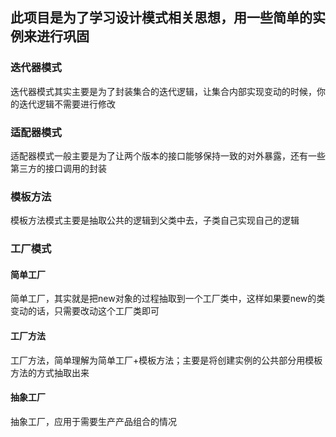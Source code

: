 
## 此项目是为了学习设计模式相关思想，用一些简单的实例来进行巩固

### 迭代器模式
迭代器模式其实主要是为了封装集合的迭代逻辑，让集合内部实现变动的时候，你的迭代逻辑不需要进行修改

### 适配器模式
适配器模式一般主要是为了让两个版本的接口能够保持一致的对外暴露，还有一些第三方的接口调用的封装

### 模板方法
模板方法模式主要是抽取公共的逻辑到父类中去，子类自己实现自己的逻辑

### 工厂模式
#### 简单工厂
简单工厂，其实就是把new对象的过程抽取到一个工厂类中，这样如果要new的类变动的话，只需要改动这个工厂类即可
#### 工厂方法
工厂方法，简单理解为简单工厂+模板方法；主要是将创建实例的公共部分用模板方法的方式抽取出来
#### 抽象工厂
抽象工厂，应用于需要生产产品组合的情况